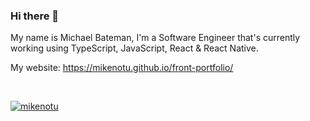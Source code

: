 ### Hi there 👋

My name is Michael Bateman, I'm a Software Engineer that's currently working using TypeScript, JavaScript, React & React Native.

My website:
https://mikenotu.github.io/front-portfolio/

<br/>

<p align="left"> <a href="https://github.com/MikeNotu"><img src="https://github-profile-trophy.vercel.app/?username=MikeNotu&theme=darkhub&rank=SSS,SS,S,AAA,AA,A,B&margin-w=15&margin-h=15" alt="mikenotu" /></a> </p>
